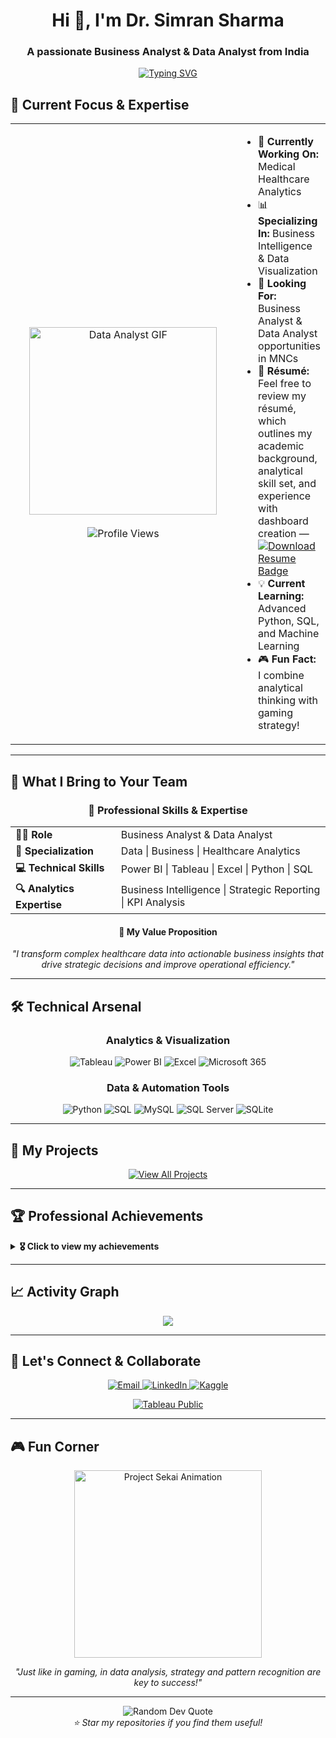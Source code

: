 <h1 align="center">Hi 👋, I'm Dr. Simran Sharma</h1>
<h3 align="center">A passionate Business Analyst & Data Analyst from India</h3>

<!-- Typing animation -->
<p align="center">
  <a href="https://git.io/typing-svg">
    <img src="https://readme-typing-svg.herokuapp.com?font=Fira+Code&pause=1000&color=2196F3&center=true&vCenter=true&width=500&lines=Business+Analyst+%7C+Data+Analyst;Healthcare+Analytics+Expert;Dashboard+%26+Visualization+Specialist;Power+BI+%7C+Excel+%7C+Tableau;Turning+Data+into+Business+Insights!" alt="Typing SVG" />
  </a>
</p>

<!-- GIF and Current Focus side by side -->
## 🚀 Current Focus & Expertise

<div align="center">
  <table>
    <tr>
      <td width="350" align="center">
        <img src="https://giffiles.alphacoders.com/121/12113.gif" width="300" alt="Data Analyst GIF"/>
        <br><br>
        <!-- Profile visitor badge -->
        <img src="https://komarev.com/ghpvc/?username=drsimran10&label=Profile%20Visits&color=2196F3&style=for-the-badge" alt="Profile Views"/>
      </td>
      <td align="left">
        <ul>
          <li>🏥 <b>Currently Working On:</b> Medical Healthcare Analytics</li>
          <li>📊 <b>Specializing In:</b> Business Intelligence & Data Visualization</li>
          <li>🎯 <b>Looking For:</b> Business Analyst & Data Analyst opportunities in MNCs</li>
          <li>📄 <b>Résumé:</b> Feel free to review my résumé, which outlines my academic background, analytical skill set, and experience with dashboard creation — <a href="https://github.com/drsimran10/resume/blob/main/DrSimran%20BA%20RESUME.pdf" target="_blank">
  <img src="https://img.shields.io/badge/Resume-Download%20PDF-blue?style=for-the-badge&logo=adobeacrobatreader&logoColor=white" alt="Download Resume Badge"/>
</a>
          <li>💡 <b>Current Learning:</b> Advanced Python, SQL, and Machine Learning</li>
          <li>🎮 <b>Fun Fact:</b> I combine analytical thinking with gaming strategy!</li>
        </ul>
      </td>
    </tr>
  </table>
</div>

  

---

## 💼 What I Bring to Your Team

<div align="center">
  <h3>🎯 Professional Skills & Expertise</h3>
  <table>
    <tr>
      <td><strong>👩‍💼 Role</strong></td>
      <td>Business Analyst & Data Analyst</td>
    </tr>
    <tr>
      <td><strong>🏥 Specialization</strong></td>
      <td>Data | Business | Healthcare Analytics</td>
    </tr>
    <tr>
      <td><strong>💻 Technical Skills</strong></td>
      <td>Power BI | Tableau | Excel | Python | SQL</td>
    </tr>
    <tr>
      <td><strong>🔍 Analytics Expertise</strong></td>
      <td>Business Intelligence | Strategic Reporting | KPI Analysis</td>
    </tr>
  </table>

  <h4>🚀 My Value Proposition</h4>
  <p><em>"I transform complex healthcare data into actionable business insights that drive strategic decisions and improve operational efficiency."</em></p>
</div>

---

## 🛠️ Technical Arsenal

<div align="center">

### Analytics & Visualization
<p>
  <img src="https://img.shields.io/badge/Tableau-E97627?style=for-the-badge&logo=tableau&logoColor=white" alt="Tableau"/>
  <img src="https://img.shields.io/badge/Power%20BI-F2C811?style=for-the-badge&logo=powerbi&logoColor=black" alt="Power BI"/>
  <img src="https://img.shields.io/badge/Excel-217346?style=for-the-badge&logo=microsoft-excel&logoColor=white" alt="Excel"/>
  <img src="https://img.shields.io/badge/Microsoft%20365-D83B01?style=for-the-badge&logo=microsoft&logoColor=white" alt="Microsoft 365"/>
</p>

### Data & Automation Tools
<p>
  <img src="https://img.shields.io/badge/Python-3776AB?style=for-the-badge&logo=python&logoColor=white" alt="Python"/>
  <img src="https://img.shields.io/badge/SQL-4479A1?style=for-the-badge&logo=mysql&logoColor=white" alt="SQL"/>
  <img src="https://img.shields.io/badge/MySQL-00758F?style=for-the-badge&logo=mysql&logoColor=white" alt="MySQL"/>
  <img src="https://img.shields.io/badge/Microsoft%20SQL%20Server-CC2927?style=for-the-badge&logo=microsoft%20sql%20server&logoColor=white" alt="SQL Server"/>
  <img src="https://img.shields.io/badge/SQLite-003B57?style=for-the-badge&logo=sqlite&logoColor=white" alt="SQLite"/>
</p>

</div>


---

## 🎯 My Projects

<div align="center">
  <a href="https://github.com/drsimran10?tab=repositories">
    <img src="https://img.shields.io/badge/View%20All%20Projects-GitHub%20Repositories-181717?style=for-the-badge&logo=github&logoColor=white" alt="View All Projects"/>
  </a>
</div>

---

## 🏆 Professional Achievements

<details>
<summary><b>🎖️ Click to view my achievements</b></summary>

- 📈 **Healthcare Analytics Expert**: Specialized in medical data analysis and healthcare dashboards  
- 🏥 **Clinical Data Insights**: Experience in transforming clinical data into actionable business insights  
- 📊 **Dashboard Design**: Created 15+ interactive dashboards for healthcare operations  
- 💡 **Process Optimization**: Improved operational efficiency by 30% through data-driven recommendations  
- 🎯 **Strategic Reporting**: Delivered insights that influenced C-level decision making  

</details>

---

## 📈 Activity Graph

<div align="center">
  <img src="https://github-readme-activity-graph.vercel.app/graph?username=drsimran10&theme=react-dark&hide_border=true" />
</div>

---

## 🤝 Let's Connect & Collaborate

<div align="center">
  <p>
    <a href="mailto:drsimransharma10@gmail.com">
      <img src="https://img.shields.io/badge/Email-D14836?style=for-the-badge&logo=gmail&logoColor=white" alt="Email"/>
    </a>
    <a href="https://www.linkedin.com/in/dr-simran-sharma-959699212/">
      <img src="https://img.shields.io/badge/LinkedIn-0077B5?style=for-the-badge&logo=linkedin&logoColor=white" alt="LinkedIn"/>
    </a>
    <a href="https://www.kaggle.com/drsimran10">
      <img src="https://img.shields.io/badge/Kaggle-20BEFF?style=for-the-badge&logo=kaggle&logoColor=white" alt="Kaggle"/>
    </a>
  </p>

  <a href="https://public.tableau.com/app/profile/simran.sharma6157/vizzes">
    <img src="https://img.shields.io/badge/View%20My%20Dashboards-Tableau%20Public-E97627?style=for-the-badge&logo=tableau&logoColor=white" alt="Tableau Public"/>
  </a>
</div>

---

## 🎮 Fun Corner

<div align="center">
  <img src="https://media.tenor.com/hBUgXQnAo8IAAAAC/pjsk-pjsk-anime.gif" width="300" alt="Project Sekai Animation"/>
  <p><em>"Just like in gaming, in data analysis, strategy and pattern recognition are key to success!"</em></p>
</div>

---

<div align="center">
  <img src="https://quotes-github-readme.vercel.app/api?type=horizontal&theme=dark" alt="Random Dev Quote"/>
  <br>
  <i>⭐ Star my repositories if you find them useful!</i>
</div>
